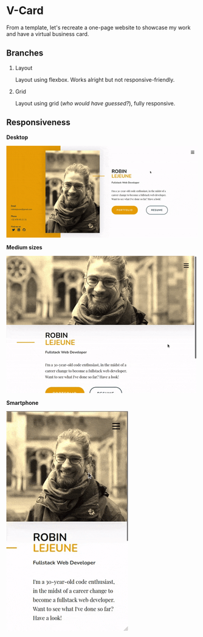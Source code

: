 # V-Card

From a template, let's recreate a one-page website to showcase my work and have a virtual business card.

## Branches

1. Layout

    Layout using flexbox. Works alright but not responsive-friendly.

2. Grid

    Layout using grid (*who would have guessed?*), fully responsive.

## Responsiveness

**Desktop**

![Desktop](v-card-desktop.gif)

**Medium sizes**

![Medium sizes](v-card-medium.gif)

**Smartphone**

![Smartphone size](v-card-smartphone.gif)